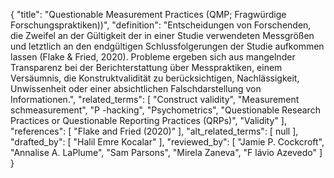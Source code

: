 {
    "title": "Questionable Measurement Practices (QMP; Fragwürdige Forschungspraktiken))",
    "definition": "Entscheidungen von Forschenden, die Zweifel an der Gültigkeit der in einer Studie verwendeten Messgrößen und letztlich an den endgültigen Schlussfolgerungen der Studie aufkommen lassen (Flake & Fried, 2020). Probleme ergeben sich aus mangelnder Transparenz bei der Berichterstattung über Messpraktiken, einem Versäumnis, die Konstruktvalidität zu berücksichtigen, Nachlässigkeit, Unwissenheit oder einer absichtlichen Falschdarstellung von Informationen.",
    "related_terms": [
        "Construct validity",
        "Measurement schmeasurement",
        "P -hacking",
        "Psychometrics",
        "Questionable Research Practices or Questionable Reporting Practices (QRPs)",
        "Validity"
    ],
    "references": [
        "Flake and Fried (2020)"
    ],
    "alt_related_terms": [
        null
    ],
    "drafted_by": [
        "Halil Emre Kocalar"
    ],
    "reviewed_by": [
        "Jamie P. Cockcroft",
        "Annalise A. LaPlume",
        "Sam Parsons",
        "Mirela Zaneva",
        "F lávio Azevedo"
    ]
}